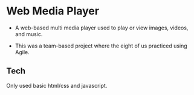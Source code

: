 # Web Media Player
- A web-based multi media player used to play or view images, videos, and music.

- This was a team-based project where the eight of us practiced using Agile.

## Tech
Only used basic html/css and javascript.
